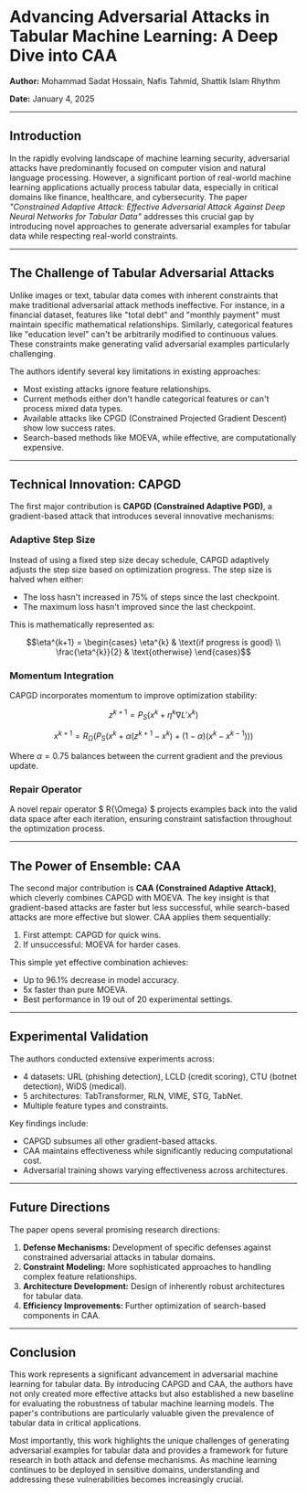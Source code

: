 # Advancing Adversarial Attacks in Tabular Machine Learning: A Deep Dive into CAA

**Author:** Mohammad Sadat Hossain, Nafis Tahmid, Shattik Islam Rhythm

**Date:** January 4, 2025

---

## Introduction

In the rapidly evolving landscape of machine learning security, adversarial attacks have predominantly focused on computer vision and natural language processing. However, a significant portion of real-world machine learning applications actually process tabular data, especially in critical domains like finance, healthcare, and cybersecurity. The paper _"Constrained Adaptive Attack: Effective Adversarial Attack Against Deep Neural Networks for Tabular Data"_ addresses this crucial gap by introducing novel approaches to generate adversarial examples for tabular data while respecting real-world constraints.

---

## The Challenge of Tabular Adversarial Attacks

Unlike images or text, tabular data comes with inherent constraints that make traditional adversarial attack methods ineffective. For instance, in a financial dataset, features like "total debt" and "monthly payment" must maintain specific mathematical relationships. Similarly, categorical features like "education level" can't be arbitrarily modified to continuous values. These constraints make generating valid adversarial examples particularly challenging.

The authors identify several key limitations in existing approaches:

- Most existing attacks ignore feature relationships.
- Current methods either don't handle categorical features or can't process mixed data types.
- Available attacks like CPGD (Constrained Projected Gradient Descent) show low success rates.
- Search-based methods like MOEVA, while effective, are computationally expensive.

---

## Technical Innovation: CAPGD

The first major contribution is **CAPGD (Constrained Adaptive PGD)**, a gradient-based attack that introduces several innovative mechanisms:

### Adaptive Step Size

Instead of using a fixed step size decay schedule, CAPGD adaptively adjusts the step size based on optimization progress. The step size is halved when either:

- The loss hasn't increased in 75% of steps since the last checkpoint.
- The maximum loss hasn't improved since the last checkpoint.

This is mathematically represented as:

```math
\eta^{k+1} =
\begin{cases}
\eta^{k} & \text{if progress is good} \\
\frac{\eta^{k}}{2} & \text{otherwise}
\end{cases}
```

### Momentum Integration

CAPGD incorporates momentum to improve optimization stability:

```math
z^{k+1} = P_S\left( x^{k} + \eta^{k} \nabla L'x^{k} \right)
```

```math
x^{k+1} = R_{\Omega}\left( P_S\left( x^{k} + \alpha \left( z^{k+1} - x^{k} \right) + (1-\alpha) \left( x^{k} - x^{k-1} \right) \right) \right)
```

Where $\alpha = 0.75$ balances between the current gradient and the previous update.

### Repair Operator

A novel repair operator $ R{\Omega} $ projects examples back into the valid data space after each iteration, ensuring constraint satisfaction throughout the optimization process.

---

## The Power of Ensemble: CAA

The second major contribution is **CAA (Constrained Adaptive Attack)**, which cleverly combines CAPGD with MOEVA. The key insight is that gradient-based attacks are faster but less successful, while search-based attacks are more effective but slower. CAA applies them sequentially:

1. First attempt: CAPGD for quick wins.
2. If unsuccessful: MOEVA for harder cases.

This simple yet effective combination achieves:

- Up to 96.1% decrease in model accuracy.
- 5x faster than pure MOEVA.
- Best performance in 19 out of 20 experimental settings.

---

## Experimental Validation

The authors conducted extensive experiments across:

- 4 datasets: URL (phishing detection), LCLD (credit scoring), CTU (botnet detection), WiDS (medical).
- 5 architectures: TabTransformer, RLN, VIME, STG, TabNet.
- Multiple feature types and constraints.

Key findings include:

- CAPGD subsumes all other gradient-based attacks.
- CAA maintains effectiveness while significantly reducing computational cost.
- Adversarial training shows varying effectiveness across architectures.

---

## Future Directions

The paper opens several promising research directions:

1. **Defense Mechanisms:** Development of specific defenses against constrained adversarial attacks in tabular domains.
2. **Constraint Modeling:** More sophisticated approaches to handling complex feature relationships.
3. **Architecture Development:** Design of inherently robust architectures for tabular data.
4. **Efficiency Improvements:** Further optimization of search-based components in CAA.

---

## Conclusion

This work represents a significant advancement in adversarial machine learning for tabular data. By introducing CAPGD and CAA, the authors have not only created more effective attacks but also established a new baseline for evaluating the robustness of tabular machine learning models. The paper's contributions are particularly valuable given the prevalence of tabular data in critical applications.

Most importantly, this work highlights the unique challenges of generating adversarial examples for tabular data and provides a framework for future research in both attack and defense mechanisms. As machine learning continues to be deployed in sensitive domains, understanding and addressing these vulnerabilities becomes increasingly crucial.
